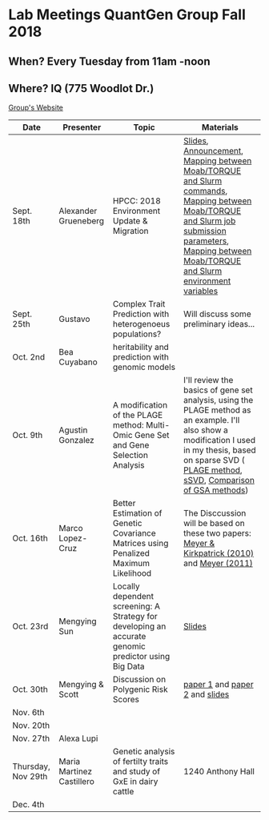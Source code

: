 # Lab Meetings QuantGen Group Fall 2018

## When? Every Tuesday from 11am -noon

## Where? IQ (775 Woodlot Dr.)

[Group's Website](http://quantgen.github.io/)

| Date           | Presenter     |  Topic        |  Materials    |
| -------------  | ------------- | ------------- | ------------- |
| Sept. 18th | Alexander Grueneberg | HPCC: 2018 Environment Update & Migration | [Slides](https://slides.agrueneberg.info/2018-09-18-hpcc-environment-update-and-migration.html), [Announcement](https://wiki.hpcc.msu.edu/display/ITH/2018+Environment+Update+and+Migration), [Mapping between Moab/TORQUE and Slurm commands](https://wiki.hpcc.msu.edu/display/ITH/System+Commands), [Mapping between Moab/TORQUE and Slurm job submission parameters](https://wiki.hpcc.msu.edu/display/ITH/Specifications+of+Job+submission), [Mapping between Moab/TORQUE and Slurm environment variables](https://wiki.hpcc.msu.edu/display/ITH/Environment+Variables) |
| Sept. 25th   | Gustavo | Complex Trait Prediction with heterogenoeus populations? |  Will discuss some preliminary ideas... |
| Oct. 2nd   | Bea Cuyabano | heritability and prediction with genomic models |  |
| Oct. 9th   | Agustin Gonzalez | A modification of the PLAGE method: Multi-Omic Gene Set and Gene Selection Analysis   | I'll review the basics of gene set analysis, using the PLAGE method as an example. I'll also show a modification I used in my thesis, based on sparse SVD ( [PLAGE method](https://www.ncbi.nlm.nih.gov/pmc/articles/PMC1261155/), [sSVD](https://www.sciencedirect.com/science/article/pii/S0047259X07000887), [Comparison of GSA methods](https://journals.plos.org/plosone/article?id=10.1371/journal.pone.0079217)) |
| Oct. 16th   | Marco Lopez-Cruz | Better Estimation of Genetic Covariance Matrices using Penalized Maximum Likelihood | The Disccussion will be based on these two papers: [Meyer & Kirkpatrick (2010)](http://www.genetics.org/content/185/3/1097.long) and [Meyer (2011)](https://gsejournal.biomedcentral.com/articles/10.1186/1297-9686-43-39)|
| Oct. 23rd  | Mengying Sun | Locally dependent screening: A Strategy for developing an accurate genomic predictor using Big Data| [Slides](https://www.dropbox.com/s/dt5hmd7y20jbyxx/insights-into-dependent-screening.pdf?dl=0) |
| Oct. 30th  |  Mengying & Scott |Discussion on Polygenic Risk Scores | [paper 1](https://ac.els-cdn.com/S0002929715003651/1-s2.0-S0002929715003651-main.pdf?_tid=1a891029-b9fe-4629-89d9-661f398685bc&acdnat=1540578354_3068ede2e1ee88cabd2e1408774c3bd6) and [paper 2](https://www.nature.com/articles/s41588-018-0183-z.pdf) and [slides](https://www.dropbox.com/s/s8d9a07mdsv1zhv/polygenic-risk-score.pdf?dl=0) |
| Nov. 6th   |  | |  |
| Nov. 20th   |  | |  |
| Nov. 27th   | Alexa Lupi | |  |
|  Thursday, Nov 29th |  Maria Martinez Castillero  | Genetic analysis of fertilty traits and study of GxE in dairy cattle   | 1240 Anthony Hall  |
| Dec. 4th   |  | |  |

